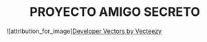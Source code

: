 <h1 align="center"> PROYECTO AMIGO SECRETO </h1>

![attribution_for_image]<a href="https://www.vecteezy.com/free-vector/developer">Developer Vectors by Vecteezy</a>
